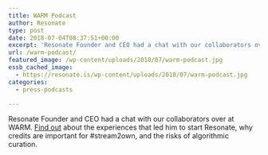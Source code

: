 ```yaml
---
title: WARM Podcast
author: Resonate
type: post
date: 2018-07-04T08:37:51+00:00
excerpt: 'Resonate Founder and CEO had a chat with our collaborators over at WARM. Find out about the experiences that led him to start Resonate, why credits are important for #stream2own, and the risks of algorithmic curation. '
url: /warm-podcast/
featured_image: /wp-content/uploads/2018/07/warm-podcast.jpg
essb_cached_image:
  - https://resonate.is/wp-content/uploads/2018/07/warm-podcast.jpg
categories:
  - press-podcasts

---
```

Resonate Founder and CEO had a chat with our collaborators over at WARM. <a href="https://warmmusic.net/warm-podcast-episode-2-peter-harris/" target="_blank" rel="noopener">Find out</a> about the experiences that led him to start Resonate, why credits are important for #stream2own, and the risks of algorithmic curation.
